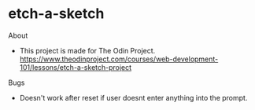 # etch-a-sketch
About
- This project is made for The Odin Project. https://www.theodinproject.com/courses/web-development-101/lessons/etch-a-sketch-project

Bugs
- Doesn't work after reset if user doesnt enter anything into the prompt.
